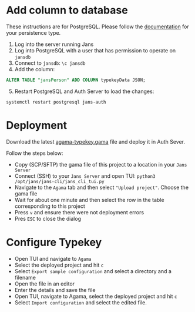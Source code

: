 # Add column to database

These instructions are for PostgreSQL. Please follow the [documentation](https://docs.jans.io/v1.0.22/admin/reference/database/) for your persistence type.

1. Log into the server running Jans
2. Log into PostgreSQL with a user that has permission to operate on `jansdb`
3. Connect to `jansdb`: `\c jansdb`
4. Add the column:

  ```sql
  ALTER TABLE "jansPerson" ADD COLUMN typekeyData JSON;
  ```

5. Restart PostgreSQL and Auth Server to load the changes:

  ```
  systemctl restart postgresql jans-auth
  ```

# Deployment

Download the latest [agama-typekey.gama](https://github.com/GluuFederation/agama-typekey/releases/latest/download/agama-typekey.gama) file and deploy it in Auth Sever.

Follow the steps below:

- Copy (SCP/SFTP) the gama file of this project to a location in your `Jans Server`
- Connect (SSH) to your `Jans Server` and open TUI: `python3 /opt/jans/jans-cli/jans_cli_tui.py`
- Navigate to the `Agama` tab and then select `"Upload project"`. Choose the gama file
- Wait for about one minute and then select the row in the table corresponding to this project
- Press `v` and ensure there were not deployment errors
- Pres `ESC` to close the dialog

# Configure Typekey 

- Open TUI and navigate to `Agama`
- Select the deployed project and hit `c`
- Select `Export sample configuration` and select a directory and a filename
- Open the file in an editor
- Enter the details and save the file
- Open TUI, navigate to Agama, select the deployed project and hit `c`
- Select `Import configuration` and select the edited file.
